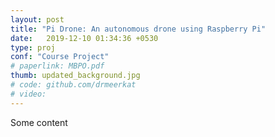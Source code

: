 ```yaml
---
layout: post
title: "Pi Drone: An autonomous drone using Raspberry Pi"
date:   2019-12-10 01:34:36 +0530
type: proj
conf: "Course Project"
# paperlink: MBPO.pdf
thumb: updated_background.jpg
# code: github.com/drmeerkat
# video: 
---
```


Some content
